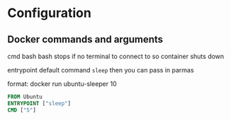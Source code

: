 # Configuration

## Docker commands and arguments
cmd bash 
bash stops if no terminal to connect to
so container shuts down

entrypoint
default command `sleep` then you can pass in parmas

format:
docker run ubuntu-sleeper 10
```dockerfile
FROM Ubuntu
ENTRYPOINT ["sleep"]
CMD ["5"]
```



